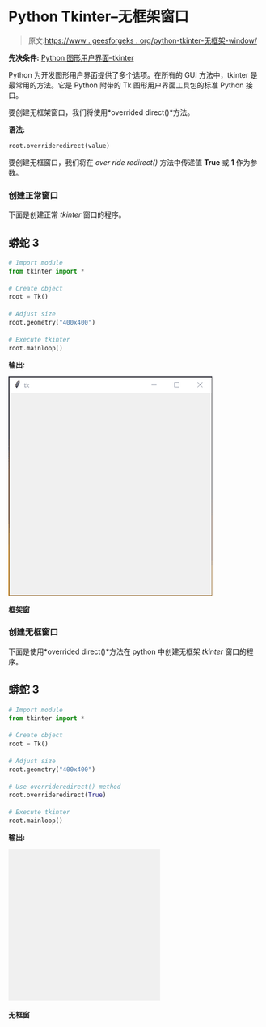 # Python Tkinter–无框架窗口

> 原文:[https://www . geesforgeks . org/python-tkinter-无框架-window/](https://www.geeksforgeeks.org/python-tkinter-frameless-window/)

**先决条件:** [Python 图形用户界面–tkinter](https://www.geeksforgeeks.org/python-gui-tkinter/)

Python 为开发图形用户界面提供了多个选项。在所有的 GUI 方法中，tkinter 是最常用的方法。它是 Python 附带的 Tk 图形用户界面工具包的标准 Python 接口。

要创建无框架窗口，我们将使用*overrided direct()*方法。

**语法:**

```py
root.overrideredirect(value)
```

要创建无框窗口，我们将在 *over ride redirect()* 方法中传递值 **True** 或 **1** 作为参数。

### **创建正常窗口**

下面是创建正常 *tkinter* 窗口的程序。

## 蟒蛇 3

```py
# Import module
from tkinter import *

# Create object
root = Tk()

# Adjust size
root.geometry("400x400")

# Execute tkinter
root.mainloop()
```

**输出:**

![](img/4f4f1781fc990854e5f4409d992e969e.png)

**框架窗**

### **创建无框窗口**

下面是使用*overrided direct()*方法在 python 中创建无框架 *tkinter* 窗口的程序。

## 蟒蛇 3

```py
# Import module
from tkinter import *

# Create object
root = Tk()

# Adjust size
root.geometry("400x400")

# Use overrideredirect() method
root.overrideredirect(True)

# Execute tkinter
root.mainloop()
```

**输出:**

![](img/32783ee2875df1003891d206a4456362.png)

**无框窗**